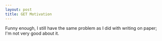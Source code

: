 ```yaml
---
layout: post
title: GET Motivation
---
```

Funny enough, I still have the same problem as I did with writing on paper; I'm not very good about it.

